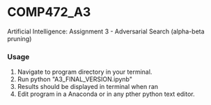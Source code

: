 # COMP472_A3
Artificial Intelligence: Assignment 3 - Adversarial Search (alpha-beta pruning)

### Usage
1. Navigate to program directory in your terminal.
2. Run python "A3_FINAL_VERSION.ipynb" 
3. Results should be displayed in terminal when ran
4. Edit program in a Anaconda or in any pther python text editor.




